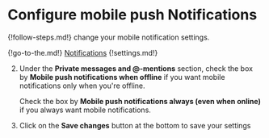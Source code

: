 # Configure mobile push Notifications

{!follow-steps.md!} change your mobile notification settings.

{!go-to-the.md!} [Notifications](/#settings/notifications)
{!settings.md!}

2. Under the **Private messages and @-mentions** section, check the
box by **Mobile push notifications when offline** if you
want mobile notifications only when you're offline.

    Check the box by **Mobile push notifications always (even when online)** if
you always want mobile notifications.

4. Click on the **Save changes** button at the bottom to save your
settings
